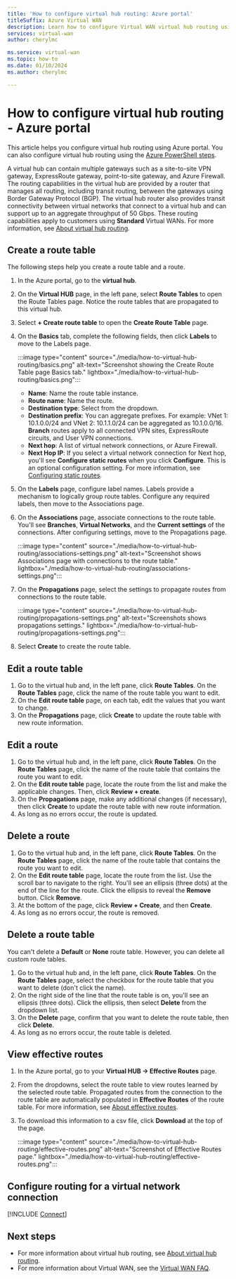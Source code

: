 ```yaml
---
title: 'How to configure virtual hub routing: Azure portal'
titleSuffix: Azure Virtual WAN
description: Learn how to configure Virtual WAN virtual hub routing using the Azure portal.
services: virtual-wan
author: cherylmc

ms.service: virtual-wan
ms.topic: how-to
ms.date: 01/10/2024
ms.author: cherylmc

---
```

# How to configure virtual hub routing - Azure portal

This article helps you configure virtual hub routing using Azure portal. You can also configure virtual hub routing using the [Azure PowerShell steps](how-to-virtual-hub-routing-powershell.md).

A virtual hub can contain multiple gateways such as a site-to-site VPN gateway, ExpressRoute gateway, point-to-site gateway, and Azure Firewall. The routing capabilities in the virtual hub are provided by a router that manages all routing, including transit routing, between the gateways using Border Gateway Protocol (BGP). The virtual hub router also provides transit connectivity between virtual networks that connect to a virtual hub and can support up to an aggregate throughput of 50 Gbps. These routing capabilities apply to customers using **Standard** Virtual WANs. For more information, see [About virtual hub routing](about-virtual-hub-routing.md).

## Create a route table

The following steps help you create a route table and a route.

1. In the Azure portal, go to the **virtual hub**.
1. On the **Virtual HUB** page, in the left pane, select **Route Tables** to open the Route Tables page. Notice the route tables that are propagated to this virtual hub.
1. Select **+ Create route table** to open the **Create Route Table** page.
1. On the **Basics** tab, complete the following fields, then click **Labels** to move to the Labels page.

   :::image type="content" source="./media/how-to-virtual-hub-routing/basics.png" alt-text="Screenshot showing the Create Route Table page Basics tab." lightbox="./media/how-to-virtual-hub-routing/basics.png":::

   * **Name**: Name the route table instance.
   * **Route name**: Name the route.
   * **Destination type**: Select from the dropdown.
   * **Destination prefix**: You can aggregate prefixes. For example: VNet 1: 10.1.0.0/24 and VNet 2: 10.1.1.0/24 can be aggregated as 10.1.0.0/16. **Branch** routes apply to all connected VPN sites, ExpressRoute circuits, and User VPN connections.
   * **Next hop**: A list of virtual network connections, or Azure Firewall.
   * **Next Hop IP**: If you select a virtual network connection for Next hop, you'll see **Configure static routes** when you click **Configure**. This is an optional configuration setting. For more information, see [Configuring static routes](about-virtual-hub-routing.md#static).

1. On the **Labels** page, configure label names. Labels provide a mechanism to logically group route tables. Configure any required labels, then move to the Associations page.

1. On the **Associations** page, associate connections to the route table. You'll see **Branches**, **Virtual Networks**, and the **Current settings** of the connections. After configuring settings, move to the Propagations page.

    :::image type="content" source="./media/how-to-virtual-hub-routing/associations-settings.png" alt-text="Screenshot shows Associations page with connections to the route table." lightbox="./media/how-to-virtual-hub-routing/associations-settings.png":::

1. On the **Propagations** page, select the settings to propagate routes from connections to the route table.

    :::image type="content" source="./media/how-to-virtual-hub-routing/propagations-settings.png" alt-text="Screenshots shows propagations settings." lightbox="./media/how-to-virtual-hub-routing/propagations-settings.png":::

1. Select **Create** to create the route table.

## Edit a route table

1. Go to the virtual hub and, in the left pane, click **Route Tables**. On the **Route Tables** page, click the name of the route table you want to edit.
1. On the **Edit route table** page, on each tab, edit the values that you want to change.
1. On the **Propagations** page, click **Create** to update the route table with new route information.

## Edit a route

1. Go to the virtual hub and, in the left pane, click **Route Tables**. On the **Route Tables** page, click the name of the route table that contains the route you want to edit.
1. On the **Edit route table** page, locate the route from the list and make the applicable changes. Then, click **Review + create**.
1. On the **Propagations** page, make any additional changes (if necessary), then click **Create** to update the route table with new route information.
1. As long as no errors occur, the route is updated.

## Delete a route

1. Go to the virtual hub and, in the left pane, click **Route Tables**. On the **Route Tables** page, click the name of the route table that contains the route you want to edit.
1. On the **Edit route table** page, locate the route from the list. Use the scroll bar to navigate to the right. You'll see an ellipsis (three dots) at the end of the line for the route. Click the ellipsis to reveal the **Remove** button. Click **Remove**.
1. At the bottom of the page, click **Review + Create**, and then **Create**.
1. As long as no errors occur, the route is removed.

## Delete a route table

You can't delete a **Default** or **None** route table. However, you can delete all custom route tables.

1. Go to the virtual hub and, in the left pane, click **Route Tables**. On the **Route Tables** page, select the checkbox for the route table that you want to delete (don't click the name).
1. On the right side of the line that the route table is on, you'll see an ellipsis (three dots). Click the ellipsis, then select **Delete** from the dropdown list.
1. On the **Delete** page, confirm that you want to delete the route table, then click **Delete**.
1. As long as no errors occur, the route table is deleted.

## View effective routes

1. In the Azure portal, go to your **Virtual HUB -> Effective Routes** page.
1. From the dropdowns, select the route table to view routes learned by the selected route table. Propagated routes from the connection to the route table are automatically populated in **Effective Routes** of the route table. For more information, see [About effective routes](effective-routes-virtual-hub.md).
1. To download this information to a csv file, click **Download** at the top of the page.

   :::image type="content" source="./media/how-to-virtual-hub-routing/effective-routes.png" alt-text="Screenshot of Effective Routes page." lightbox="./media/how-to-virtual-hub-routing/effective-routes.png":::

## <a name="routing-configuration"></a>Configure routing for a virtual network connection

[!INCLUDE [Connect](../../includes/virtual-wan-connect-vnet-hub-include.md)]

## Next steps

* For more information about virtual hub routing, see [About virtual hub routing](about-virtual-hub-routing.md).
* For more information about Virtual WAN, see the [Virtual WAN FAQ](virtual-wan-faq.md).
